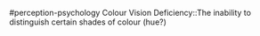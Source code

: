 #perception-psychology 
Colour Vision Deficiency::The inability to distinguish certain shades of colour (hue?)
<!--SR:!2024-02-05,3,250-->